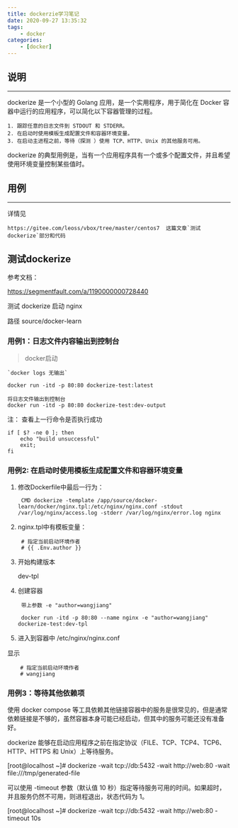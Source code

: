 ```yaml
---
title: dockerzie学习笔记
date: 2020-09-27 13:35:32
tags: 
    - docker
categories:
    - [docker]
---
```


## 说明
----
dockerize 是一个小型的 Golang 应用，是一个实用程序，用于简化在 Docker 容器中运行的应用程序，可以简化以下容器管理的过程。

    1. 跟踪任意的日志文件到 STDOUT 和 STDERR。
    2. 在启动时使用模板生成配置文件和容器环境变量。
    3. 在启动主进程之前，等待（探测 ）使用 TCP、HTTP、Unix 的其他服务可用。

dockerize 的典型用例是，当有一个应用程序具有一个或多个配置文件，并且希望使用环境变量控制某些值时。

## 用例
-----

详情见

    https://gitee.com/leoss/vbox/tree/master/centos7  这篇文章`测试dockerize`部分和代码



## 测试dockerize  

参考文档：
  
https://segmentfault.com/a/1190000000728440

测试 dockerize 启动 nginx

路径 source/docker-learn


### 用例1：日志文件内容输出到控制台
 

> docker启动

    `docker logs 无输出`

    docker run -itd -p 80:80 dockerize-test:latest

    将日志文件输出到控制台
    docker run -itd -p 80:80 dockerize-test:dev-output


注：
 查看上一行命令是否执行成功

    if [ $? -ne 0 ]; then
        echo "build unsuccessful"
        exit;
    fi

### 用例2: 在启动时使用模板生成配置文件和容器环境变量

1. 修改Dockerfile中最后一行为：


        CMD dockerize -template /app/source/docker-learn/docker/nginx.tpl:/etc/nginx/nginx.conf -stdout /var/log/nginx/access.log -stderr /var/log/nginx/error.log nginx


2. nginx.tpl中有模板变量：

        # 指定当前启动环境作者
        # {{ .Env.author }}

3. 开始构建版本

    dev-tpl

4. 创建容器

        带上参数 -e "author=wangjiang"

        docker run -itd -p 80:80 --name nginx -e "author=wangjiang" dockerize-test:dev-tpl

5. 进入到容器中 /etc/nginx/nginx.conf

显示  

        # 指定当前启动环境作者
        # wangjiang

### 用例3：等待其他依赖项

使用 docker compose 等工具依赖其他链接容器中的服务是很常见的，但是通常依赖链接是不够的，虽然容器本身可能已经启动，但其中的服务可能还没有准备好。

dockerize 能够在启动应用程序之前在指定协议（FILE、TCP、TCP4、TCP6、HTTP、HTTPS 和 Unix）上等待服务。

[root@localhost ~]# dockerize -wait tcp://db:5432 -wait http://web:80 -wait file:///tmp/generated-file

可以使用 -timeout 参数（默认值 10 秒）指定等待服务可用的时间。如果超时，并且服务仍然不可用，则进程退出，状态代码为 1。

[root@localhost ~]# dockerize -wait tcp://db:5432 -wait http://web:80 -timeout 10s





